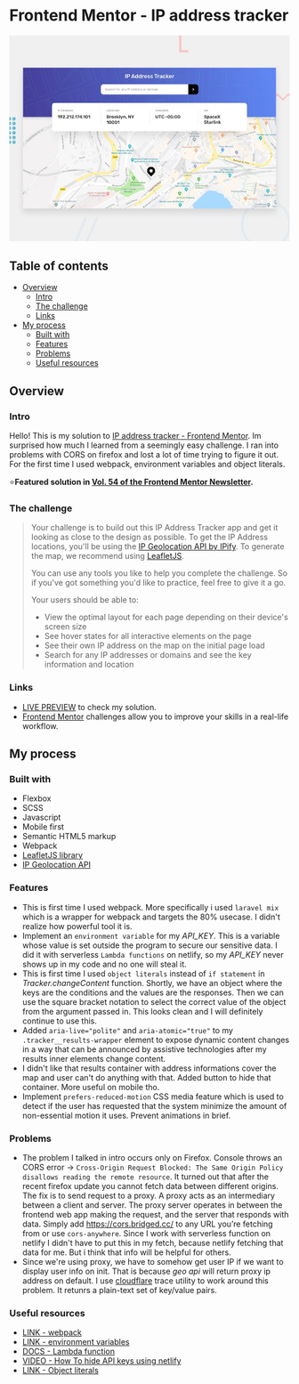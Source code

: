 # Frontend Mentor - IP address tracker

![Design preview for the IP address tracker coding challenge](./design/desktop-preview.jpg)

## Table of contents

- [Overview](#overview)
  - [Intro](#intro)
  - [The challenge](#the-challenge)
  - [Links](#links)
- [My process](#my-process)
  - [Built with](#built-with)
  - [Features](#features)
  - [Problems](#problems)
  - [Useful resources](#useful-resources)

## Overview

### Intro
Hello! This is my solution to [IP address tracker - Frontend Mentor](https://www.frontendmentor.io/challenges/ip-address-tracker-I8-0yYAH0). Im surprised how much I learned from a seemingly easy challenge. I ran into problems with CORS on firefox and lost a lot of time trying to figure it out. For the first time I used webpack, environment variables and object literals. 

⭐**Featured solution in [Vol. 54 of the Frontend Mentor Newsletter](https://mailchi.mp/6124bca07a15/frontend-mentor-newsletter-vol-54?e=212d9dcf83).**

### The challenge

>Your challenge is to build out this IP Address Tracker app and get it looking as close to the design as possible. To get the IP Address locations, you'll be using the [IP Geolocation API by IPify](https://geo.ipify.org/). To generate the map, we recommend using [LeafletJS](https://>leafletjs.com/).
>
>You can use any tools you like to help you complete the challenge. So if you've got something you'd like to practice, feel free to give it a go.
>
>Your users should be able to:
>
>- View the optimal layout for each page depending on their device's screen size
>- See hover states for all interactive elements on the page
>- See their own IP address on the map on the initial page load
>- Search for any IP addresses or domains and see the key information and location

### Links

- [LIVE PREVIEW](https://iptracker-tediko.netlify.app/) to check my solution.
- [Frontend Mentor](https://www.frontendmentor.io) challenges allow you to improve your skills in a real-life workflow.

## My process

### Built with

 - Flexbox
 - SCSS
 - Javascript
 - Mobile first
 - Semantic HTML5 markup
 - Webpack
 - [LeafletJS library](https://>leafletjs.com/)
 - [IP Geolocation API](https://geo.ipify.org/)

### Features

- This is first time I used webpack. More specifically i used `laravel mix` which is a wrapper for webpack and targets the 80% usecase. I didn't realize how powerful tool it is.
- Implement an `environment variable` for my *API_KEY*. This is a variable whose value is set outside the program to secure our sensitive data. I did it with serverless `Lambda functions` on netlify, so my *API_KEY* never shows up in my code and no one will steal it. 
- This is first time I used `object literals` instead of `if statement` in *Tracker.changeContent* function.  Shortly, we have an object where the keys are the conditions and the values are the responses. Then we can use the square bracket notation to select the correct value of the object from the argument passed in. This looks clean and I will definitely continue to use this.
- Added `aria-live="polite"` and `aria-atomic="true"` to my `.tracker__results-wrapper` element to expose dynamic content changes in a way that can be announced by assistive technologies after my results inner elements change content.
- I didn't like that results container with address informations cover the map and user can't do anything with that. Added button to hide that container. More useful on mobile tho.
- Implement `prefers-reduced-motion` CSS media feature which is used to detect if the user has requested that the system minimize the amount of non-essential motion it uses. Prevent animations in brief.

### Problems

- The problem I talked in intro occurs only on Firefox. Console throws an CORS error -> `Cross-Origin Request Blocked: The Same Origin Policy disallows reading the remote resource`. It turned out that after the recent firefox update you cannot fetch data between different origins. The fix is to send request to a proxy. A proxy acts as an intermediary between a client and server. The proxy server operates in between the frontend web app making the request, and the server that responds with data. Simply add https://cors.bridged.cc/ to any URL you’re fetching from or use `cors-anywhere`. Since I work with serverless function on netlify I didn't have to put this in my fetch, because netlify fetching that data for me. But i think that info will be helpful for others. 
- Since we're using proxy, we have to somehow get user IP if we want to display user info on init. That is because *geo api* will return proxy ip address on default. I use [cloudflare](https://www.cloudflare.com/cdn-cgi/trace) trace utility to work around this problem. It retunrs a plain-text set of key/value pairs. 

### Useful resources
 
- [LINK - webpack](https://laravel-mix.com/docs/6.0/what-is-mix)
- [LINK - environment variables](https://medium.com/chingu/an-introduction-to-environment-variables-and-how-to-use-them-f602f66d15fa)
- [DOCS - Lambda function](https://docs.netlify.com/functions/build-with-javascript/)
- [VIDEO - How To hide API keys using netlify](https://www.youtube.com/watch?v=m2Dr4L_Ab14)
- [LINK - Object literals](https://betterprogramming.pub/dont-use-if-else-and-switch-in-javascript-use-object-literals-c54578566ba0) 